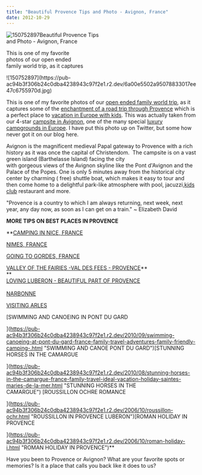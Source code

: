 ```yaml
---
title: "Beautiful Provence Tips and Photo - Avignon, France"
date: 2012-10-29
---
```


![150752897](https://pub-ac94b3f306b24c0dba4238943c97f2e1.r2.dev/6a00e5502a95078833017c32d886be970b.jpg)Beautiful Provence Tips  
and Photo - Avignon, France  
  
This is one of my favorite  
photos of our open ended  
family world trip, as it captures

<!--more--> ![150752897](https://pub-ac94b3f306b24c0dba4238943c97f2e1.r2.dev/6a00e5502a95078833017ee47c6755970d.jpg)  
  
This is one of my favorite photos of our [open ended family world trip](https://pub-ac94b3f306b24c0dba4238943c97f2e1.r2.dev/2012/01/amazing-family-world-tour.html "open ended family world trip"), as it captures some of the [enchantment of a road trip through Provence](https://pub-ac94b3f306b24c0dba4238943c97f2e1.r2.dev/2012/09/europe-road-trip-a-drive-through-france-provence-to-dordogne-via-photos-family-travel.html "enchantment of provence travel by road trip") which is a perfect place to [vacation in Europe with kids](https://pub-ac94b3f306b24c0dba4238943c97f2e1.r2.dev/2012/06/france-with-kids-exploring-provence.html "tips vacation Europe in Provence with kids"). This was actually taken from our 4-star [campsite in Avignon](http://www.avignon-tourisme.com/Camping/AVIGNON/fiche-HPAPAC084CDT0000020-1.html "campsite in Avignon provence france"), one of the many special [luxury campgrounds in Europe](https://pub-ac94b3f306b24c0dba4238943c97f2e1.r2.dev/2010/05/camping-europe-in-a-motorhome-rv-5-best-sites-roadtrip-europe-family-travel-budget-best-price.html "Best luxury campgrounds in Europe"). I have put this photo up on Twitter, but some how never got it on our blog here.  
  
Avignon is the magnificent medieval Papal gateway to Provence with a rich history as it was once the capital of Christendom.  The campsite is on a vast green island (Barthelasse Island) facing the city  
with gorgeous views of the Avignon skyline like the Pont d'Avignon and the Palace of the Popes. One is only 5 minutes away from the historical city center by charming ( free) shuttle boat, which makes it easy to tour and then come home to a delightful park-like atmosphere with pool, jacuzzi,[kids club](https://pub-ac94b3f306b24c0dba4238943c97f2e1.r2.dev/2010/08/camping-europe-with-kids-free-kids-clubs-family-friendly-international-travel-tips.html "FREE KIDS CLUBS IN FRANCE") restaurant and more.  
  
"Provence is a country to which I am always returning, next week, next year, any day now, as soon as I can get on a train." ~ Elizabeth David  
  
  
**MORE TIPS ON BEST PLACES IN PROVENCE**  
  

**[CAMPING IN NICE, FRANCE](https://pub-ac94b3f306b24c0dba4238943c97f2e1.r2.dev/2010/08/around-the-world-with-kids-extended-travel-long-term-travel-families-and-friends.html "CAMPING IN NICE, FRANCE")  
  
[NIMES, FRANCE](https://pub-ac94b3f306b24c0dba4238943c97f2e1.r2.dev/2010/08/beautiful-photo-of-nimes-france-.html "NIMES, FRANCE IN PROVENCE")  
  
[GOING TO GORDES, FRANCE](https://pub-ac94b3f306b24c0dba4238943c97f2e1.r2.dev/2006/10/going-to-gordes.html#more "VISITING GODRES IN PROVENCE LUBERON TRAVEL")  
  
[VALLEY OF THE FAIRIES -VAL DES FEES - PROVENCE](https://pub-ac94b3f306b24c0dba4238943c97f2e1.r2.dev/2006/10/valley-of-the-f.html#more "VALLENY OF THE FAIRIES PROVENCE LUBERON")**  
**  
[LOVING LUBERON - BEAUTIFUL PART OF PROVENCE](https://pub-ac94b3f306b24c0dba4238943c97f2e1.r2.dev/2006/10/loving-luberon.html#more "LOVING LUBERON IN PROVENCE FRANCE")  
[  
NARBONNE](https://pub-ac94b3f306b24c0dba4238943c97f2e1.r2.dev/2010/11/family-travel-provence-france-narbonne.html "NARBONNE, FRANCE VACATION")  
  
[VISITING ARLES](https://pub-ac94b3f306b24c0dba4238943c97f2e1.r2.dev/2012/04/arles-france-vacation.html "VISITING ARLES, FRANCE")  
  
[SWIMMING AND CANOEING IN PONT DU GARD  
  
](https://pub-ac94b3f306b24c0dba4238943c97f2e1.r2.dev/2010/09/swimming-canoeing-at-pont-du-gard-france-family-travel-adventures-family-friendly-camping-.html "SWIMMING AND CANOE PONT DU GARD")[STUNNING HORSES IN THE CAMARGUE  
  
](https://pub-ac94b3f306b24c0dba4238943c97f2e1.r2.dev/2010/08/stunning-horses-in-the-camargue-france-family-travel-ideal-vacation-holiday-saintes-maries-de-la-mer.html "STUNNING HORSES IN THE CAMARGUE") [ROUSSILLON OCHRE ROMANCE  
  
](https://pub-ac94b3f306b24c0dba4238943c97f2e1.r2.dev/2006/10/roussillon-ochr.html "ROUSSILLON IN PROVENCE LUBERON")[ROMAN HOLIDAY IN PROVENCE  
  
  
](https://pub-ac94b3f306b24c0dba4238943c97f2e1.r2.dev/2006/10/roman-holiday-i.html "ROMAN HOLIDAY IN PROVENCE")**

Have you been to Provence or Avignon? What are your favorite spots or memories? Is it a place that calls you back like it does to us?
